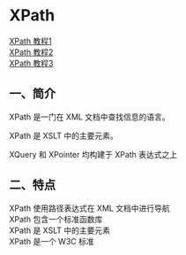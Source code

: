 # XPath
[XPath 教程1](https://www.runoob.com/xpath/xpath-tutorial.html)  
[XPath 教程2](https://www.tr0y.wang/2019/05/11/XPath%E6%B3%A8%E5%85%A5%E6%8C%87%E5%8C%97/)  
[XPath 教程3](https://www.w3school.com.cn/xpath/index.asp)  

## 一、简介
XPath 是一门在 XML 文档中查找信息的语言。

XPath 是 XSLT 中的主要元素。

XQuery 和 XPointer 均构建于 XPath 表达式之上

## 二、特点
XPath 使用路径表达式在 XML 文档中进行导航  
XPath 包含一个标准函数库  
XPath 是 XSLT 中的主要元素  
XPath 是一个 W3C 标准  